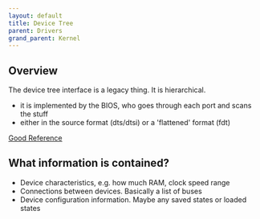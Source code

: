 ```yaml
---
layout: default
title: Device Tree
parent: Drivers
grand_parent: Kernel
---
```


## Overview

The device tree interface is a legacy thing. It is hierarchical.

- it is implemented by the BIOS, who goes through each port and scans the stuff
- either in the source format (dts/dtsi) or a 'flattened' format (fdt)

[Good Reference](https://elinux.org/Device_Tree_Reference)

## What information is contained?

- Device characteristics, e.g. how much RAM, clock speed range
- Connections between devices. Basically a list of buses
- Device configuration information. Maybe any saved states or loaded states
